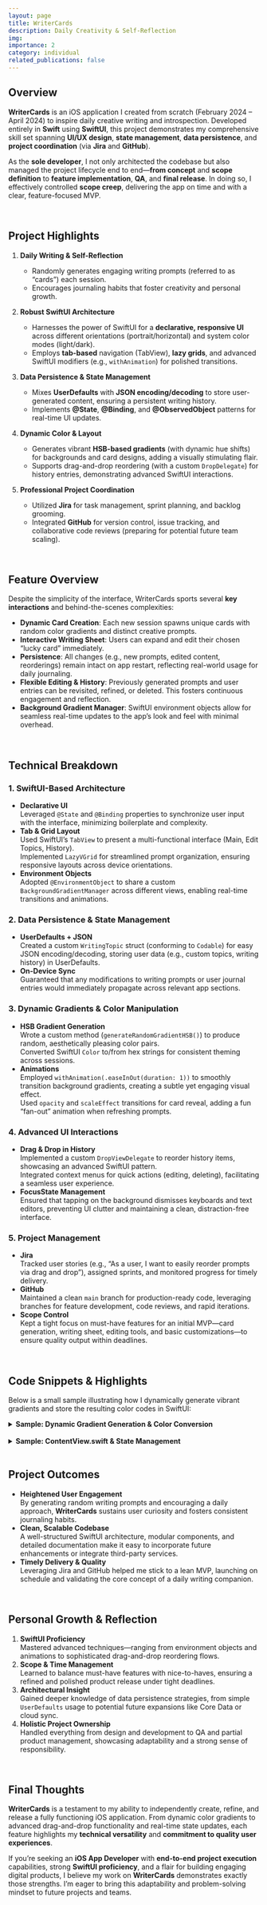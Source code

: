```yaml
---
layout: page
title: WriterCards
description: Daily Creativity & Self-Reflection
img:
importance: 2
category: individual
related_publications: false
---
```


## Overview

**WriterCards** is an iOS application I created from scratch (February 2024 – April 2024) to inspire daily creative writing and introspection. Developed entirely in **Swift** using **SwiftUI**, this project demonstrates my comprehensive skill set spanning **UI/UX design**, **state management**, **data persistence**, and **project coordination** (via **Jira** and **GitHub**).

As the **sole developer**, I not only architected the codebase but also managed the project lifecycle end to end—**from concept** and **scope definition** to **feature implementation**, **QA**, and **final release**. In doing so, I effectively controlled **scope creep**, delivering the app on time and with a clear, feature-focused MVP.

<br>

## Project Highlights

1. **Daily Writing & Self-Reflection**

   - Randomly generates engaging writing prompts (referred to as “cards”) each session.
   - Encourages journaling habits that foster creativity and personal growth.

2. **Robust SwiftUI Architecture**

   - Harnesses the power of SwiftUI for a **declarative, responsive UI** across different orientations (portrait/horizontal) and system color modes (light/dark).
   - Employs **tab-based** navigation (TabView), **lazy grids**, and advanced SwiftUI modifiers (e.g., `withAnimation`) for polished transitions.

3. **Data Persistence & State Management**

   - Mixes **UserDefaults** with **JSON encoding/decoding** to store user-generated content, ensuring a persistent writing history.
   - Implements **@State**, **@Binding**, and **@ObservedObject** patterns for real-time UI updates.

4. **Dynamic Color & Layout**

   - Generates vibrant **HSB-based gradients** (with dynamic hue shifts) for backgrounds and card designs, adding a visually stimulating flair.
   - Supports drag-and-drop reordering (with a custom `DropDelegate`) for history entries, demonstrating advanced SwiftUI interactions.

5. **Professional Project Coordination**
   - Utilized **Jira** for task management, sprint planning, and backlog grooming.
   - Integrated **GitHub** for version control, issue tracking, and collaborative code reviews (preparing for potential future team scaling).

<br>

## Feature Overview

Despite the simplicity of the interface, WriterCards sports several **key interactions** and behind-the-scenes complexities:

- **Dynamic Card Creation**: Each new session spawns unique cards with random color gradients and distinct creative prompts.
- **Interactive Writing Sheet**: Users can expand and edit their chosen “lucky card” immediately.
- **Persistence**: All changes (e.g., new prompts, edited content, reorderings) remain intact on app restart, reflecting real-world usage for daily journaling.
- **Flexible Editing & History**: Previously generated prompts and user entries can be revisited, refined, or deleted. This fosters continuous engagement and reflection.
- **Background Gradient Manager**: SwiftUI environment objects allow for seamless real-time updates to the app’s look and feel with minimal overhead.

<br>

## Technical Breakdown

### 1. SwiftUI-Based Architecture

- **Declarative UI**  
  Leveraged `@State` and `@Binding` properties to synchronize user input with the interface, minimizing boilerplate and complexity.
- **Tab & Grid Layout**  
  Used SwiftUI’s `TabView` to present a multi-functional interface (Main, Edit Topics, History).  
  Implemented `LazyVGrid` for streamlined prompt organization, ensuring responsive layouts across device orientations.
- **Environment Objects**  
  Adopted `@EnvironmentObject` to share a custom `BackgroundGradientManager` across different views, enabling real-time transitions and animations.

### 2. Data Persistence & State Management

- **UserDefaults + JSON**  
  Created a custom `WritingTopic` struct (conforming to `Codable`) for easy JSON encoding/decoding, storing user data (e.g., custom topics, writing history) in UserDefaults.
- **On-Device Sync**  
  Guaranteed that any modifications to writing prompts or user journal entries would immediately propagate across relevant app sections.

### 3. Dynamic Gradients & Color Manipulation

- **HSB Gradient Generation**  
  Wrote a custom method (`generateRandomGradientHSB()`) to produce random, aesthetically pleasing color pairs.  
  Converted SwiftUI `Color` to/from hex strings for consistent theming across sessions.
- **Animations**  
  Employed `withAnimation(.easeInOut(duration: 1))` to smoothly transition background gradients, creating a subtle yet engaging visual effect.  
  Used `opacity` and `scaleEffect` transitions for card reveal, adding a fun “fan-out” animation when refreshing prompts.

### 4. Advanced UI Interactions

- **Drag & Drop in History**  
  Implemented a custom `DropViewDelegate` to reorder history items, showcasing an advanced SwiftUI pattern.  
  Integrated context menus for quick actions (editing, deleting), facilitating a seamless user experience.
- **FocusState Management**  
  Ensured that tapping on the background dismisses keyboards and text editors, preventing UI clutter and maintaining a clean, distraction-free interface.

### 5. Project Management

- **Jira**  
  Tracked user stories (e.g., “As a user, I want to easily reorder prompts via drag and drop”), assigned sprints, and monitored progress for timely delivery.
- **GitHub**  
  Maintained a clean `main` branch for production-ready code, leveraging branches for feature development, code reviews, and rapid iterations.
- **Scope Control**  
  Kept a tight focus on must-have features for an initial MVP—card generation, writing sheet, editing tools, and basic customizations—to ensure quality output within deadlines.

<br>

## Code Snippets & Highlights

Below is a small sample illustrating how I dynamically generate vibrant gradients and store the resulting color codes in SwiftUI:

<details>
<summary><strong>Sample: Dynamic Gradient Generation & Color Conversion</strong></summary>

{% highlight swift %}
static func generateRandomGradientHSB() -> [String] {
let hue1 = Double.random(in: 0...360)
var hue2 = (hue1 + Double.random(in: 50...110))
.truncatingRemainder(dividingBy: 360)
if hue2 < 0 { hue2 += 360 }

    let saturation = Double.random(in: 0.2...1.0)
    let brightness = Double.random(in: 0.7...0.75)

    let color1 = Color(hue: hue1 / 360,
                       saturation: saturation,
                       brightness: brightness)
    let color2 = Color(hue: hue2 / 360,
                       saturation: saturation,
                       brightness: brightness)

    // Convert color objects to hex strings for consistent rendering
    return [color1.toHex(), color2.toHex()]

}
{% endhighlight %}

Why it’s clever:

- Utilizes **HSB** (Hue, Saturation, Brightness) logic to create more visually appealing gradients than purely random RGB generation.
- Ensures that the second hue diverges from the first for clearly distinct color pairs, preventing monotony.
</details>

<br>

<details>
<summary><strong>Sample: ContentView.swift & State Management</strong></summary>

{% highlight swift %}
struct ContentView: View {
@State private var topics: [WritingTopic]
= load("topics")
@State private var dailyTopics: [WritingTopic]
= load("dailyTopics")
@State private var historyTopics: [WritingTopic]
= load("historyTopics")

    @State private var selectedTab: Int = 1
    @StateObject private var backgroundManager
        = BackgroundGradientManager()

    var body: some View {
        TabView(selection: $selectedTab) {
            EditTopicsView(topics: $topics,
                           dailyTopics: $dailyTopics)
                .tag(0)
                .tabItem { Text("Edit") }

            MainContentView(topics: $topics,
                            historyTopics: $historyTopics,
                            dailyTopics: $dailyTopics)
                .tag(1)
                .tabItem { Text("Main") }

            HistoryView(historyTopics: $historyTopics,
                        topics: $topics,
                        dailyTopics: $dailyTopics,
                        showSheet: .constant(false))
                .tag(2)
                .tabItem { Text("History") }
        }
        .tabViewStyle(.page(indexDisplayMode: .never))
        .background(
            backgroundManager.backgroundGradient
                .edgesIgnoringSafeArea(.all)
        )
        .environmentObject(backgroundManager)
    }

}
{% endhighlight %}

Key takeaways:

- **@State** & **@StateObject** for maintaining reactive UI updates and global states (e.g., dynamic backgrounds).
- **TabView** with `.page` style for seamless navigation among the “Edit,” “Main,” and “History” views.
</details>

<br>

## Project Outcomes

- **Heightened User Engagement**  
  By generating random writing prompts and encouraging a daily approach, **WriterCards** sustains user curiosity and fosters consistent journaling habits.
- **Clean, Scalable Codebase**  
  A well-structured SwiftUI architecture, modular components, and detailed documentation make it easy to incorporate future enhancements or integrate third-party services.
- **Timely Delivery & Quality**  
  Leveraging Jira and GitHub helped me stick to a lean MVP, launching on schedule and validating the core concept of a daily writing companion.

<br>

## Personal Growth & Reflection

1. **SwiftUI Proficiency**  
   Mastered advanced techniques—ranging from environment objects and animations to sophisticated drag-and-drop reordering flows.
2. **Scope & Time Management**  
   Learned to balance must-have features with nice-to-haves, ensuring a refined and polished product release under tight deadlines.
3. **Architectural Insight**  
   Gained deeper knowledge of data persistence strategies, from simple `UserDefaults` usage to potential future expansions like Core Data or cloud sync.
4. **Holistic Project Ownership**  
   Handled everything from design and development to QA and partial product management, showcasing adaptability and a strong sense of responsibility.

<br>

## Final Thoughts

**WriterCards** is a testament to my ability to independently create, refine, and release a fully functioning iOS application. From dynamic color gradients to advanced drag-and-drop functionality and real-time state updates, each feature highlights my **technical versatility** and **commitment to quality user experiences**.

If you’re seeking an **iOS App Developer** with **end-to-end project execution** capabilities, strong **SwiftUI proficiency**, and a flair for building engaging digital products, I believe my work on **WriterCards** demonstrates exactly those strengths. I’m eager to bring this adaptability and problem-solving mindset to future projects and teams.

<br>
